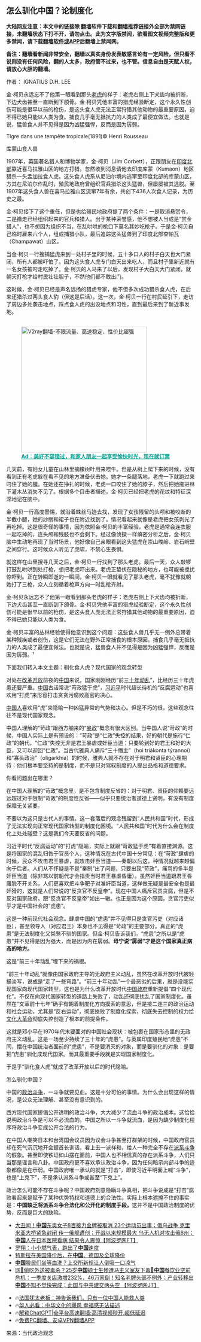  <!-- 面包屑导航 --> <h2>怎么驯化中国？论制度化</h2> <p class="notice"><b>大陆网友注意：本文中的链接除 <a href="https://github.com/bannedbook/fanqiang" >翻墙</a>软件下载和<a href="https://github.com/killgcd/justmysocks/blob/master/README.md">翻墙推荐</a>链接外全部为禁网链接，未翻墙状态下打不开，请勿点击。此为文字版禁闻，欲看图文视频完整版和更多禁闻，请下载<a href="https://github.com/bannedbook/fanqiang">翻墙软件或APP</a>后翻墙上禁闻网。</p><p>备注：翻墙看新闻非常安全，翻墙以真实身份发表敏感言论有一定风险，但只看不说则没有任何风险，翻的人太多，政府管不过来，也不管。信息自由是天赋人权，请放心大胆的翻墙。</b></p>  <div class="entry"> <p>作者： IGNATIUS D.H. LEE</p> <p id="summary">金·柯贝永远忘不了他第一眼看到那头<a href="https://www.bannedbook.org/bnews/tag/%e8%80%81%e8%99%8e/" class="st_tag internal_tag" rel="tag" title="标签 老虎 下的日志">老虎</a>的样子：老虎右侧上下犬齿均被折断，下边犬齿甚至一直断到下颌骨。金·柯贝凭他丰富的猎虎经验断定，这个永久性创伤可能是很早以前的枪伤，是这头食人虎无法正常狩猎其他动物的最重要原因，迫不得已她只能以人类为食。捕食几乎毫无抵抗力的人类成了最便宜做法。也就是说，猛兽食人并不见得是因为凶猛强悍，反而是因为孱弱。</p> <p id="conimg">Tigre dans une tempête tropicale(1891)© Henri Rousseau</p> <p>库蒙山食人兽</p> <p>1907年，英国著名猎人和博物学家，金·柯贝（Jim Corbett），正跟朋友在<a href="https://www.bannedbook.org/bnews/tag/%E5%8D%B0%E5%BA%A6%E5%8C%97%E9%83%A8/" class="st_tag internal_tag" rel="tag" title="标签 印度北部 下的日志">印度北部</a>靠近喜马拉雅山区的地方打猎，忽然收到消息请他去印度库蒙（Kumaon）地区猎杀一头孟加拉食人虎。这头食人虎系从尼泊尔境内逃窜至印度北部的库蒙山区，方其在尼泊尔作乱时，殖民地政府曾组织官兵猎杀这头猛兽，但屡屡被其逃脱。至1907年这头食人兽在喜马拉雅山区流窜7年有余，共创下436人次食人记录，为历史之最。</p> <p>金·柯贝接下了这个重任，但是也给殖民地政府提了两个条件：一是取消悬赏令，二是撤走已经组织起来的官兵和猎人。出于某种荣誉感，他不想被人当成是“赏金猎人”，也不想因为组织不当，在乱哄哄的枪口下莫名其妙吃枪子。于是金·柯贝自己临时雇来六个人，组成捕猎小队，最后追踪这头猛兽到了印度北部查帕瓦（Champawat）山区。</p> <p>当金·柯贝一行搜捕猛虎来到一处村子里的时候，五十多口人的村子白天也大门紧闭，所有人都被吓怕了。因为这头食人虎专门白天出来吃人，而且村子里新近就有一名女孩被叼走吃掉了。金·柯贝的人马来了以后，发现村子大白天大门紧闭，就朝天打枪才给村民壮壮胆子，不然他们都不敢出门。</p> <p>这时候，金·柯贝已经是声名远扬的猎虎专家，他不但多次成功猎杀食人虎，在后来还猎杀过两头食人豹（但这是后话）。这一次，金·柯贝一行在村民延引下，走访了周边多处袭击地点，踩点食人虎的出没地点和习性，直到最后来到了新近事发地。</p><figure id="shenyun-figure"> <br/><a href="https://github.com/bannedbook/fanqiang/wiki/V2ray%E6%9C%BA%E5%9C%BA"><img src="https://raw.githubusercontent.com/bannedbook/fanqiang/master/v2ss/images/v2free.jpg" width="336" alt="V2ray翻墙-不限流量、高速稳定、性价比超强"></a><br/> <figcaption><strong style="cursor:pointer;text-decoration:underline;color:#00a191" onclick="window.open('https://zh-cn.shenyun.com/tickets?utm_source=bannedbook.org')">Ad：美好不容错过，和家人朋友一起享受愉快时光，现在就订票</strong></figcaption> </figure> <p>几天前，有妇女儿童在山林里摘橡树叶用来喂牛。但是从树上爬下来的时候，没有看到正有老虎躲在看不见的地方准备伏击她。她才一条腿落地，老虎一下就跑过来叼住了她的腿。在她还在挣扎的时候，老虎一口咬住了她的脖子，然后把她拖进林下灌木丛消失不见了。根据多个目击者描述，金·柯贝已经把老虎的花纹和特征深深地记在脑中。</p> <p>金·柯贝一行高度警惕，就沿着蛛丝马迹去找，发现了女孩残留的头颅和被咬断的半截小腿，她的纱丽和裙子也在附近找到了。情况看起来就像是老虎把女孩剥光了再吃掉。这是很奇怪的事情，因为依照金·柯贝的丰富经验，老虎是通常会连衣服一起吃掉的，连头颅和残肢也不会剩下。经过像侦探一样缜密分析之后，金·柯贝脑中生动地再现了当时场景，他好像自己亲眼看到这头猛虎在崇山峻岭、岩石峭壁之间穿行。这时候众人听见了虎啸，不禁心生畏惧。</p> <p>就这样在山里搜寻几天之后，金·柯贝一行找到了那头老虎。最后一天，众人敲锣打鼓乱哄哄到处打枪，想把老虎吓出来。老虎正蛰伏在隐秘的地方，也可能被搅扰惊吓到。正在转瞬即逝的一瞬间，金·柯贝一眼就看见了那头老虎，毫不犹豫就朝她打了三枪，众人立刻循着枪声方向一时乱枪齐射。</p> <p>金·柯贝永远忘不了他第一眼看到那头老虎的样子：老虎右侧上下犬齿均被折断，下边犬齿甚至一直断到下颌骨。金·柯贝凭他丰富的猎虎经验断定，这个永久性创伤可能是很早以前的枪伤，是这头食人虎无法正常狩猎其他动物的最重要原因，迫不得已她只能以人类为食。</p> <p>金·柯贝丰富的丛林经验使得他意识到这个问题：这些食人兽几乎无一例外总带着某种残疾或者创伤，这是它们无法在野外正常捕食的根本原因。捕食几乎毫无抵抗力的人类成了最便宜做法。也就是说，猛兽食人并不见得是因为凶猛强悍，反而是因为孱弱。¹</p> <p>下面我们转入本文主题：驯化食人虎？现代国家的观念转型</p> <p>对处在<a href="https://www.bannedbook.org/bnews/tag/%e6%94%b9%e9%9d%a9%e5%bc%80%e6%94%be/" class="st_tag internal_tag" rel="tag" title="标签 改革开放 下的日志">改革开放</a>前夜的<span class='wp_keywordlink_affiliate'><a href="https://www.bannedbook.org/" title="中国" target="_blank">中国</a></span>来说，国家刚刚经历“前三<span class='wp_keywordlink'><a href="https://www.bannedbook.org/forum2/topic1115.html" title="穆欣： 劫后長憶 —— 十年動亂紀事 （香港新天出版社 1997）" target="_blank">十年动乱</a></span>”，比经历三十年虎患还要严重。<a href="https://www.bannedbook.org/bnews/tag/%E4%B8%AD%E5%9B%BD/" class="st_tag internal_tag" rel="tag" title="标签 中国 下的日志">中国</a>古话常说“苛政猛于虎”，<a href="https://www.bannedbook.org/bnews/tag/%e4%b9%a0%e8%bf%91%e5%b9%b3/" class="st_tag internal_tag" rel="tag" title="标签 习近平 下的日志">习近平</a>时代超长待机的“反腐运动”也喜欢用“打虎”来形容打击贪贪污腐败高官的决心。</p> <p><a href="https://www.bannedbook.org/bnews/tag/%e4%b8%ad%e5%9b%bd%e4%ba%ba/" class="st_tag internal_tag" rel="tag" title="标签 中国人 下的日志">中国人</a>喜欢用“虎”来隐喻一种凶猛异常的气势和决心。但是不巧的很，这些观念往往不是现代国家观念。</p>  <p>中国人理解的“苛政”跟西方舶来的“<span class='wp_keywordlink'><a href="https://www.bannedbook.org/forum11/topic276.html" title="禁片：评中国共产党的暴政" target="_blank">暴政</a></span>”概念有很大区别。当中国人说“苛政”的时候，中国人实际上是有预设的：“苛政”是“仁政”失控的结果，好的朝代是施行“仁政”的朝代，“仁政”失控无非是君王暴虐或奸臣当道；只要轮到好的君王和好的大臣，又可以迎回“仁政”。当古代雅典人痛斥“三十僭主”（hoi triákonta týrannoi）和“寡头政治”（oligarkhía）的时候，雅典人就不存在对于明君和贤臣的心理期待：他们根本要坚持的是制度，而不是只对驾驭制度的人提出品格和道德要求。</p> <p>你看问题出在哪里？</p> <p>在中国人理解的“苛政”概念里，是不包含制度反省的：对于明君、贤臣的仰赖要远远超过对于限制“苛政”的制度性反省——似乎只要统治者道德上贤明，有没有制度保障无关紧要。</p> <p>不要以为这只是古代人的事情。这一套落后的观念残留到“人民共和国”时代，形成了无法实现向正常现代国家转型的制度化困境。“人民共和国”时代为什么会在制度化上处处碰壁？这是我们今天要反省的问题。</p> <p>习近平时代“反腐运动”的“打虎”隐喻，实际上就跟“苛政猛于虎”有着直接渊源。这是将国家的混乱归咎于官员个人，这种情况在古代中国十分常见：在“苛政”肆虐的时候，民众不攻击君王暴虐，就攻击奸臣当道——秦朝以后这，种情况就越来越偏向于后者。人们从不怀疑是不是“秦制”出了问题，只要出现“苛政”，痛骂的多半是奸臣当道（除非骂以前朝代才会指责当时君王暴虐昏庸）。虽然奸臣当道跟君王昏庸脱不开关系，人们更喜欢把斗争靶子对准奸臣当道，这样做无疑是最安全也是最奸猾的，这就是人们常说的“反贪官不反皇帝”。现在中国人痛斥官员贪腐，但是不反对国家政府，跟“反贪官不反皇帝”如出一辙。也正是因为这个原因，贪官污吏似乎才是中国社会的“虎患”。</p> <p>这是一种前现代社会观念。肆虐中国的“虎患”并不见得只是贪官污吏（对应诸臣），甚至领导人（对应君王）本身也不见得是“苛政”的主要部分。真正的“虎患”是无法制度化又桀骜不驯的国家。但金·柯贝告诉我们，“虎患”之所以是“虎患”并不见得是因为强大，而是因为内在孱弱。<strong>毋宁说“孱弱”才是这个国家真正病态的地方。</strong></p> <p>这是“前三十年动乱”埋下来的祸根。</p> <p>“前三十年动乱”就像由国家政府主导的无政府主义动乱，虽然在改革开放时代被轻描淡写，说成是“走了一些弯路”。“前三十年动乱”一个最恶劣的后果，就是没能实现国家向现代国家转型，这也是为什么改革开放时代<a href="https://www.bannedbook.org/bnews/tag/%e4%b8%ad%e5%9b%bd%e6%94%bf%e5%ba%9c/" class="st_tag internal_tag" rel="tag" title="标签 中国政府 下的日志">中国政府</a>重新提倡“四个现代化”。不仅在向现代国家转型的道路上失败了，动乱还彻底扰乱了国家制度化。虽然在“文革前十七年”确乎有朝着制度化方向摸索的意思，但是接二连三的政治运动和社会运动，尤其是“反右运动”，彻底挫败了制度化探索，彻底失去控制的权力给<span class='wp_keywordlink'><a href="https://www.bannedbook.org/forum2/topic973.html" title="《文化大革命：历史真相和集体记忆》" target="_blank">文化大革命</a></span>彻底失控创造了根本的前提条件。</p>  <p>这就是邓小平在1970年代末要面对的中国社会现状：被包裹在国家形态里的无政府主义动乱。这是一场至少持续了三十年的“虎患”。与英属印度殖民地“虎患”不同，摆在中国统治者面前的“虎患”，不是要消灭的对象，而是要驯化的对象：是要把“虎患”驯化成现代国家。而其最重要手段就是实现国家制度化。</p> <p>于是乎“驯化食人虎”就成了改革开放以后的时代隐喻。</p> <p>怎么驯化中国？</p> <p>中国的<a href="https://www.bannedbook.org/bnews/tag/%e6%94%bf%e6%b2%bb%e6%96%97%e4%ba%89/" class="st_tag internal_tag" rel="tag" title="标签 政治斗争 下的日志">政治斗争</a>，一斗争就要见血。这是十分可怕的事情。为什么会出现这样的情况，是公众无法理解、甚至没有意识到的。</p> <p>西方现代国家提倡公开透明的政治斗争，大大减少了流血斗争的政治成本。这恰恰说明政治斗争是可以不必流血的。中国之所以一斗争就流血，是因为缺少制度化程序将政治斗争变成公开合法的行为。</p> <p>在中国人嘲笑日本和台湾国会议员因为议会斗争甚至打群架的时候，中国政府官员却在死气沉沉地开会聼首长训话，看上去一派祥和，给人一种完全不存在<a href="https://www.bannedbook.org/bnews/tag/%E6%B4%BE%E7%B3%BB%E6%96%97%E4%BA%89/" class="st_tag internal_tag" rel="tag" title="标签 派系斗争 下的日志">派系斗争</a>的假象。甚至即使铁证如山摆在面前，中国人也不相信真的存在派系斗争，人们只当那是谣言和八卦。中国政府更不喜欢承认政治斗争，因为任何暗示内部斗争的迹象都像是在示弱。中国政府唯一承认的就是“打击”，即使习近平明面上喊“斗争”，也是“上克下”，不是承认派系斗争或甚至“下克上”。</p> <p>政治怎么可能不存在斗争呢？中国政府刻意隐瞒斗争真相，把斗争说成是“打击”腐败看起来是赋予了某种优势特权和道德上的合法性。实际上根本遮掩不住的事实是：<strong>中国缺乏将派系斗争合法化和公开化的制度手段。</strong>这并不是中国政治制度的优势，反而是巨大的缺陷。</p> <!--<div id="taboola-mid-1"></div>--><ul class='op-related-articles' title='相关阅读'> <li><a href='https://www.bannedbook.org/bnews/bannedvideo/20240422/2027721.html' target='_blank'>大丑闻！<b>中国</b>东奥女子8百接力金牌被取消 23个运动员出事；俄乌战争 克里米亚大桥紧急封闭 传一俄舰遭创；开战以来规模最大 乌无人机对攻击俄8州；<b>中国</b>人在日本医院看病 结果令人震惊【阿波罗网FT】</a></li> <li><a href='https://www.bannedbook.org/bnews/comments/20240422/2027715.html' target='_blank'>罗翔：小小燃气表，跑出了<b>中国</b>速度</a></li> <li><a href='https://www.bannedbook.org/bnews/itnews/20240422/2027705.html' target='_blank'>特斯拉在美国降价后，在<b>中国</b>、德国及全球降价</a></li> <li><a href='https://www.bannedbook.org/bnews/finance/20240422/2027699.html' target='_blank'><b>中国</b>股民们坐等血洗？上交所新规让人倒吸一口凉气</a></li> <li><a href='https://www.bannedbook.org/bnews/bannedvideo/20240422/2027695.html' target='_blank'>网🚨偷吃外送被毒杀？25岁<b>中国</b>硕士生惨遭马主义室友下毒🚫<b>中国</b>餐饮业空前危机：一季度关店激增232%，46万家倒！知名老牌头部不例外；产业转移出<b>中国</b>不知不觉快完成；此国与中共建交两头空 【阿波罗网JT】</a></li> </ul> <ul class="texttj"> <li>🔥<a href="https://www.bannedbook.org/bnews/ssgc/20230219/1850782.html" target="_blank">法国犹太老板：神告诉我们，只有一位中国人能救人类</a></li> <li>🔥<a href="https://www.bannedbook.org/bnews/comments/20220220/1694796.html" target="_blank">华人必看：中华文化的飓风 幸福感无法描述</a></li> <li>🔥<a href="https://github.com/bannedbook/fanqiang/wiki/V2ray%E6%9C%BA%E5%9C%BA" target="_blank">解锁ChatGPT|全平台高速翻墙:高清视频秒开,超低延迟</a></li> <li>🔥<a href="https://github.com/bannedbook/fanqiang/wiki/%E7%A6%81%E9%97%BB%E7%BD%91%E5%AE%89%E5%8D%93%E7%BF%BB%E5%A2%99%E6%96%B0%E9%97%BBAPP" target="_blank">免费PC翻墙、安卓VPN翻墙APP</a></li> </ul><p class="src-info">来源：当代政治观念 </p> <a name='sharetosocial'></a> <div style="margin-bottom:5px;padding-bottom:5px;clear:both"> <div id="archive-pix-1" class="banner-ads"> <!-- AuctionX Display platform tag START --> <div id="27602x728x90x621x_ADSLOT1" clicktrack="%%CLICK_URL_ESC%%"></div>  <!-- AuctionX Display platform tag END --> </div> <div id="archive-pix-2" class="banner-ads"> <!-- AuctionX Display platform tag START --> <div id="27556x300x250x621x_ADSLOT1" clicktrack="%%CLICK_URL_ESC%%" style="margin:0 auto;text-align:center"></div>  <!-- AuctionX Display platform tag END --> </div> </div>  <div id="archive-pix-1" class="banner-ads"> <!-- AuctionX Display platform tag START --> <div id="27603x728x90x621x_ADSLOT1" clicktrack="%%CLICK_URL_ESC%%"></div>  <!-- AuctionX Display platform tag END --> </div> </div><!--END ENTRY--> 